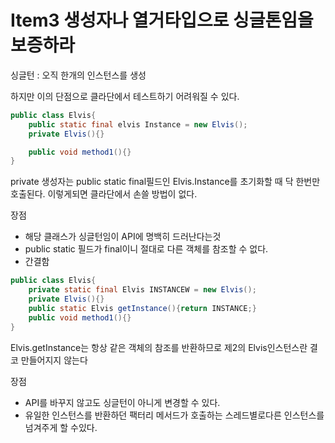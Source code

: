 # Item3 생성자나 열거타입으로 싱글톤임을 보증하라

싱글턴 : 오직 한개의 인스턴스를 생성

하지만 이의 단점으로 클라단에서 테스트하기 어려워질 수 있다. 

```java
public class Elvis{
	public static final elvis Instance = new Elvis();
	private Elvis(){}

	public void method1(){}
}
```

private 생성자는 public static final필드인 Elvis.Instance를 초기화할 때 닥 한번만 호출된다. 이렇게되면 클라단에서 손쓸 방법이 없다. 

장점

- 해당 클래스가 싱글턴임이 API에 명백히 드러난다는것
- public static 필드가 final이니 절대로 다른 객체를 참조할 수 없다.
- 간결함

```java
public class Elvis{
	private static final Elvis INSTANCEW = new Elvis();
	private Elvis(){}
	public static Elvis getInstance(){return INSTANCE;}
	public void method1(){}
}
```

Elvis.getInstance는 항상 같은 객체의 참조를 반환하므로 제2의 Elvis인스턴스란 결코 만들어지지 않는다 

장점

- API를 바꾸지 않고도 싱글턴이 아니게 변경할 수 있다.
- 유일한 인스턴스를 반환하던 팩터리 메서드가 호출하는 스레드별로다른 인스턴스를 넘겨주게 할 수있다.